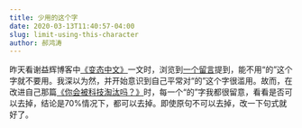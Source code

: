 ```yaml
---
title: 少用的这个字
date: 2020-03-13T11:40:57-04:00
slug: limit-using-this-character
author: 郝鸿涛
---
```


昨天看谢益辉博客中[《变态中文》](https://yihui.org/cn/2019/06/obfuscated-chinese/)一文时，浏览到[一个留言](http://disq.us/p/23f13y0)提到，能不用“的”这个字就不要用。我深以为然，并开始意识到自己平常对“的”这个字很滥用。故而，在改进自己那篇[《你会被科技淘汰吗？》](/cn/2020/03/11/influence-of-technology/)时，每一个“的”字我都很留意，看看是否可以去掉，结论是70%情况下，都可以去掉。即使原句不可以去掉，改一下句式就好了。


